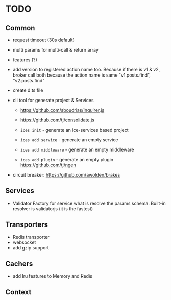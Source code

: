 # TODO

## Common
- request timeout (30s default)
- multi params for multi-call & return array
- features (?)
- add version to registered action name too. Because if there is v1 & v2, broker call both because the action name is same
	"v1.posts.find", "v2.posts.find"

- create d.ts file

- cli tool for generate project & Services
	- https://github.com/sboudrias/Inquirer.js
	- https://github.com/tj/consolidate.js

	- `ices init` - generate an ice-services based project
	- `ices add service` - generate an empty service
	- `ices add middleware` - generate an empty middleware
	- `ices add plugin` - generate an empty plugin
	https://github.com/tj/ngen 

- circuit breaker: https://github.com/awolden/brakes

## Services
- Validator Factory for service what is resolve the params schema. Built-in resolver is validatorjs (it is the fastest)

## Transporters
- Redis transporter
- websocket
- add gzip support

## Cachers
- add lru features to Memory and Redis

## Context
